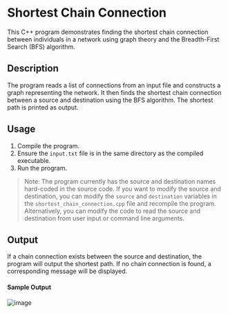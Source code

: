 # Shortest Chain Connection

This C++ program demonstrates finding the shortest chain connection between individuals in a network using graph theory and the Breadth-First Search (BFS) algorithm.

## Description

The program reads a list of connections from an input file and constructs a graph representing the network. It then finds the shortest chain connection between a source and destination using the BFS algorithm. The shortest path is printed as output.

## Usage

1. Compile the program.
2. Ensure the `input.txt` file is in the same directory as the compiled executable.
3. Run the program.

> Note: The program currently has the source and destination names hard-coded in the source code. If you want to modify the source and destination, you can modify the `source` and `destination` variables in the `shortest_chain_connection.cpp` file and recompile the program. Alternatively, you can modify the code to read the source and destination from user input or command line arguments.

## Output

If a chain connection exists between the source and destination, the program will output the shortest path. If no chain connection is found, a corresponding message will be displayed.

#### Sample Output
![image](https://github.com/YBansal95/shortest-chain-connection/assets/93127656/7db15e65-6efa-44cc-bf40-f0651df3e8a5)
